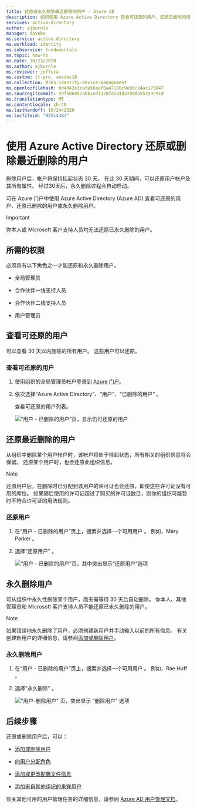 ```yaml
---
title: 还原或永久移除最近删除的用户 - Azure AD
description: 如何使用 Azure Active Directory 查看可还原的用户、还原已删除的用户或永久删除用户。
services: active-directory
author: ajburnle
manager: daveba
ms.service: active-directory
ms.workload: identity
ms.subservice: fundamentals
ms.topic: how-to
ms.date: 10/23/2020
ms.author: ajburnle
ms.reviewer: jeffsta
ms.custom: it-pro, seodec18
ms.collection: M365-identity-device-management
ms.openlocfilehash: bd4d42e1cafa58aaf6a47188c9e86c24ac175047
ms.sourcegitcommit: 59f506857abb1ed3328fda34d37800b55159c91d
ms.translationtype: MT
ms.contentlocale: zh-CN
ms.lasthandoff: 10/24/2020
ms.locfileid: "92514383"
---
```

# <a name="restore-or-remove-a-recently-deleted-user-using-azure-active-directory"></a>使用 Azure Active Directory 还原或删除最近删除的用户
删除用户后，帐户将保持挂起状态 30 天。 在此 30 天期间，可以还原用户帐户及其所有属性。 经过30天后，永久删除过程会自动启动。

可在 Azure 门户中使用 Azure Active Directory (Azure AD) 查看可还原的用户、还原已删除的用户或永久删除用户。

>[!Important]
>你本人或 Microsoft 客户支持人员均无法还原已永久删除的用户。

## <a name="required-permissions"></a>所需的权限
必须具有以下角色之一才能还原和永久删除用户。

- 全局管理员

- 合作伙伴一线支持人员

- 合作伙伴二线支持人员

- 用户管理员

## <a name="view-your-restorable-users"></a>查看可还原的用户
可以查看 30 天以内删除的所有用户。 这些用户可以还原。

### <a name="to-view-your-restorable-users"></a>查看可还原的用户
1. 使用组织的全局管理员帐户登录到 [Azure 门户](https://portal.azure.com/)。

2. 依次选择“Azure Active Directory”、“用户”、“已删除的用户”    。

    查看可还原的用户列表。

    ![“用户 - 已删除的用户”页，显示仍可还原的用户](media/active-directory-users-restore/users-deleted-users-view-restorable.png)

## <a name="restore-a-recently-deleted-user"></a>还原最近删除的用户

从组织中删除某个用户帐户时，该帐户将处于挂起状态，所有相关的组织信息将会保留。 还原某个用户时，也会还原此组织信息。

> [!Note]
> 还原用户后，在删除时已分配到该用户的许可证也会还原，即使这些许可证没有可用的席位。 如果随后使用的许可证超过了购买的许可证数目，则你的组织可能暂时不符合许可证的用法规则。

### <a name="to-restore-a-user"></a>还原用户
1. 在“用户 - 已删除的用户”页上，搜索并选择一个可用用户  。 例如，Mary Parker  。

2. 选择“还原用户”  。

    ![“用户 - 已删除的用户”页，其中突出显示“还原用户”选项](media/active-directory-users-restore/users-deleted-users-restore-user.png)

## <a name="permanently-delete-a-user"></a>永久删除用户
可从组织中永久性删除某个用户，而无需等待 30 天后自动删除。 你本人、其他管理员和 Microsoft 客户支持人员不能还原已永久删除的用户。

>[!Note]
>如果错误地永久删除了用户，必须创建新用户并手动输入以前的所有信息。 有关创建新用户的详细信息，请参阅[添加或删除用户](add-users-azure-active-directory.md)。

### <a name="to-permanently-delete-a-user"></a>永久删除用户

1. 在“用户 - 已删除的用户”页上，搜索并选择一个可用用户  。 例如，Rae Huff  。

2. 选择“永久删除”  。

    !["用户-删除用户" 页，突出显示 "删除用户" 选项](media/active-directory-users-restore/users-deleted-users-permanent-delete-user.png)

## <a name="next-steps"></a>后续步骤
还原或删除用户后，可以：

- [添加或删除用户](add-users-azure-active-directory.md)

- [向用户分配角色](active-directory-users-assign-role-azure-portal.md)

- [添加或更改配置文件信息](active-directory-users-profile-azure-portal.md)

- [添加来自其他组织的来宾用户](../external-identities/what-is-b2b.md)

有关其他可用的用户管理任务的详细信息，请参阅 [Azure AD 用户管理文档](../enterprise-users/index.yml)。

